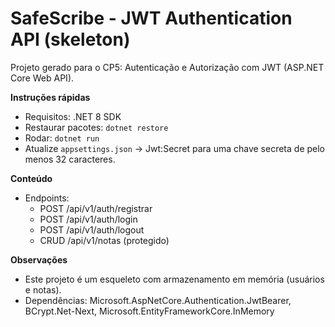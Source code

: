 # SafeScribe - JWT Authentication API (skeleton)

Projeto gerado para o CP5: Autenticação e Autorização com JWT (ASP.NET Core Web API).

**Instruções rápidas**
- Requisitos: .NET 8 SDK
- Restaurar pacotes: `dotnet restore`
- Rodar: `dotnet run`
- Atualize `appsettings.json` -> Jwt:Secret para uma chave secreta de pelo menos 32 caracteres.

**Conteúdo**
- Endpoints:
  - POST /api/v1/auth/registrar
  - POST /api/v1/auth/login
  - POST /api/v1/auth/logout
  - CRUD /api/v1/notas (protegido)

**Observações**
- Este projeto é um esqueleto com armazenamento em memória (usuários e notas).
- Dependências: Microsoft.AspNetCore.Authentication.JwtBearer, BCrypt.Net-Next, Microsoft.EntityFrameworkCore.InMemory
